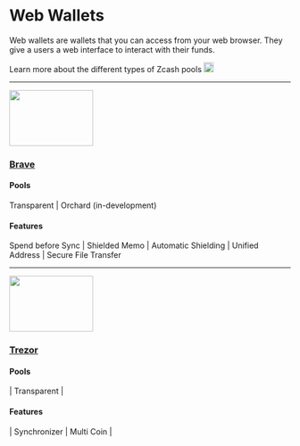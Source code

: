 # Web Wallets

Web wallets are wallets that you can access from your web browser. They give a users a web interface to interact with their funds.

Learn more about the different types of Zcash pools [<img src="https://raw.githubusercontent.com/FortAwesome/Font-Awesome/6.x/svgs/solid/square-arrow-up-right.svg" width="18" height="18"/>](https://wiki.zechub.xyz/zcash-value-pools)

---


<a href="https://brave.com/web3-privacy/">
    <img src="https://i.ibb.co/6yqMNwZ/image-2024-01-13-170934865.png" alt="" width="150" height="100"/>
</a>

<aside>
    
### [Brave](https://brave.com/web3-privacy/)

#### Pools
Transparent | Orchard (in-development)

#### Features
Spend before Sync | Shielded Memo | Automatic Shielding | Unified Address | Secure File Transfer

</aside>


______

<a href="https://trezor.io/learn/a/zcash-zec">
    <img src="https://i.ibb.co/wcD52Kk/image-2024-01-13-170332340.png" alt="" width="150" height="100"/>
</a>

<aside>
    
### [Trezor]()

#### Pools
| Transparent |

#### Features
| Synchronizer | Multi Coin |

</aside>


